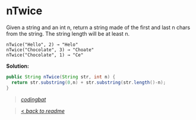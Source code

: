 # nTwice

Given a string and an int n, return a string made of the first and last n chars from the string. The string length will be at least n.

```
nTwice("Hello", 2) → "Helo"
nTwice("Chocolate", 3) → "Choate"
nTwice("Chocolate", 1) → "Ce"
```

**Solution:**

```java
public String nTwice(String str, int n) {
  return str.substring(0,n) + str.substring(str.length()-n);
}
```

> _[codingbat](http://codingbat.com/prob/p174148)_

> [< _back to readme_](FINDREPLACEREADME)